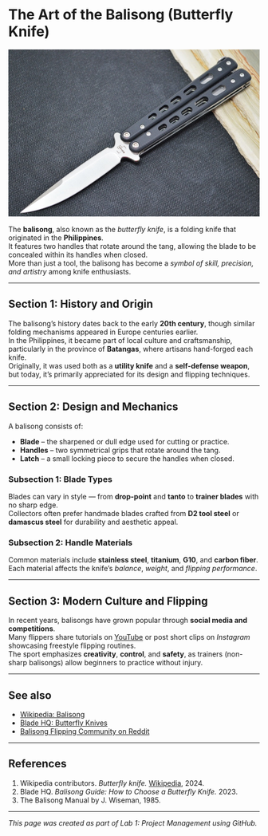 # The Art of the Balisong (Butterfly Knife)
![Balisong Knife](DSC_0188_098cd7ec-0027-42b4-b6e6-a1eb92d22b5e_800x532.jpg)

The **balisong**, also known as the *butterfly knife*, is a folding knife that originated in the **Philippines**.  
It features two handles that rotate around the tang, allowing the blade to be concealed within its handles when closed.  
More than just a tool, the balisong has become a *symbol of skill, precision, and artistry* among knife enthusiasts.

---

## Section 1: History and Origin
The balisong’s history dates back to the early **20th century**, though similar folding mechanisms appeared in Europe centuries earlier.  
In the Philippines, it became part of local culture and craftsmanship, particularly in the province of **Batangas**, where artisans hand-forged each knife.  
Originally, it was used both as a **utility knife** and a **self-defense weapon**, but today, it’s primarily appreciated for its design and flipping techniques.

---

## Section 2: Design and Mechanics
A balisong consists of:
- **Blade** – the sharpened or dull edge used for cutting or practice.
- **Handles** – two symmetrical grips that rotate around the tang.
- **Latch** – a small locking piece to secure the handles when closed.

### Subsection 1: Blade Types
Blades can vary in style — from **drop-point** and **tanto** to **trainer blades** with no sharp edge.  
Collectors often prefer handmade blades crafted from **D2 tool steel** or **damascus steel** for durability and aesthetic appeal.

### Subsection 2: Handle Materials
Common materials include **stainless steel**, **titanium**, **G10**, and **carbon fiber**.  
Each material affects the knife’s *balance*, *weight*, and *flipping performance*.

---

## Section 3: Modern Culture and Flipping
In recent years, balisongs have grown popular through **social media and competitions**.  
Many flippers share tutorials on [YouTube](https://www.youtube.com/results?search_query=balisong+tricks) or post short clips on *Instagram* showcasing freestyle flipping routines.  
The sport emphasizes **creativity**, **control**, and **safety**, as trainers (non-sharp balisongs) allow beginners to practice without injury.

---

## See also
- [Wikipedia: Balisong](https://en.wikipedia.org/wiki/Butterfly_knife)
- [Blade HQ: Butterfly Knives](https://www.bladehq.com/cat--Butterfly-Knives--36)
- [Balisong Flipping Community on Reddit](https://www.reddit.com/r/balisong/)

---

## References
1. Wikipedia contributors. *Butterfly knife.* [Wikipedia](https://en.wikipedia.org/wiki/Butterfly_knife), 2024.  
2. Blade HQ. *Balisong Guide: How to Choose a Butterfly Knife.* 2023.  
3. The Balisong Manual by J. Wiseman, 1985.

---

_This page was created as part of Lab 1: Project Management using GitHub._

